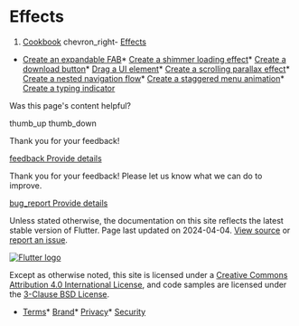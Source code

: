 Effects
=======

1. [Cookbook](/cookbook) chevron\_right- [Effects](/cookbook/effects)

* [Create an expandable FAB](/cookbook/effects/expandable-fab/)* [Create a shimmer loading effect](/cookbook/effects/shimmer-loading/)* [Create a download button](/cookbook/effects/download-button/)* [Drag a UI element](/cookbook/effects/drag-a-widget/)* [Create a scrolling parallax effect](/cookbook/effects/parallax-scrolling/)* [Create a nested navigation flow](/cookbook/effects/nested-nav/)* [Create a staggered menu animation](/cookbook/effects/staggered-menu-animation/)* [Create a typing indicator](/cookbook/effects/typing-indicator/)

Was this page's content helpful?

thumb\_up thumb\_down

Thank you for your feedback!

 [feedback Provide details](https://github.com/flutter/website/issues/new?template=1_page_issue.yml&&page-url=https://docs.flutter.dev/cookbook/effects/&page-source=https://github.com/flutter/website/tree/main/src/content/cookbook/effects/index.md)

Thank you for your feedback! Please let us know what we can do to improve.

 [bug\_report Provide details](https://github.com/flutter/website/issues/new?template=1_page_issue.yml&&page-url=https://docs.flutter.dev/cookbook/effects/&page-source=https://github.com/flutter/website/tree/main/src/content/cookbook/effects/index.md)

Unless stated otherwise, the documentation on this site reflects the latest stable version of Flutter. Page last updated on 2024-04-04. [View source](https://github.com/flutter/website/tree/main/src/content/cookbook/effects/index.md) or [report an issue](https://github.com/flutter/website/issues/new?template=1_page_issue.yml&&page-url=https://docs.flutter.dev/cookbook/effects/&page-source=https://github.com/flutter/website/tree/main/src/content/cookbook/effects/index.md "Report an issue with this page").

[![Flutter logo](/assets/images/branding/flutter/logo+text/horizontal/white.svg)](https://flutter.dev)

Except as otherwise noted, this site is licensed under a [Creative Commons Attribution 4.0 International License](https://creativecommons.org/licenses/by/4.0/), and code samples are licensed under the [3-Clause BSD License](https://opensource.org/licenses/BSD-3-Clause).

* [Terms](/tos "Terms of use")* [Brand](/brand "Brand usage guidelines")* [Privacy](https://policies.google.com/privacy "Privacy policy")* [Security](/security "Security philosophy and practices")

   